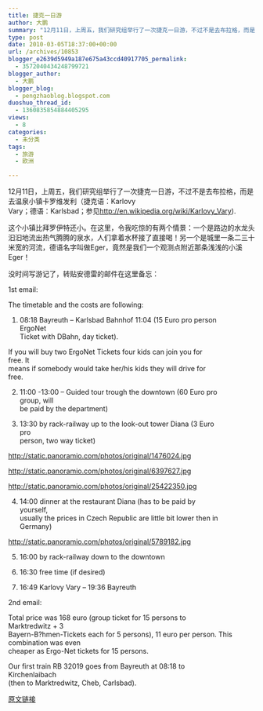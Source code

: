 ```yaml
---
title: 捷克一日游
author: 大鹏
summary: "12月11日，上周五，我们研究组举行了一次捷克一日游，不过不是去布拉格，而是去温泉小镇卡罗维发利（捷克语：Karlovy  "
type: post
date: 2010-03-05T18:37:00+00:00
url: /archives/10853
blogger_e2639d5949a187e675a43ccd40917705_permalink:
  - 3572040434248799721
blogger_author:
  - 大鹏
blogger_blog:
  - pengzhaoblog.blogspot.com
duoshuo_thread_id:
  - 1360835854884405295
views:
  - 8
categories:
  - 未分类
tags:
  - 旅游
  - 欧洲

---
```

12月11日，上周五，我们研究组举行了一次捷克一日游，不过不是去布拉格，而是去温泉小镇卡罗维发利（捷克语：Karlovy  
Vary；德语：Karlsbad；参见<a HREF="http://en.wikipedia.org/wiki/Karlovy_Vary">http://en.wikipedia.org/wiki/Karlovy_Vary</a>).

这个小镇比拜罗伊特还小。在这里，令我吃惊的有两个情景：一个是路边的水龙头汩汩地流出热气腾腾的泉水，人们拿着水杯接了直接喝！另一个是城里一条二三十米宽的河流，德语名字叫做Eger，竟然是我们一个观测点附近那条浅浅的小溪Eger！

没时间写游记了，转贴安德雷的邮件在这里备忘：

1st email:

The timetable and the costs are following:

1) 08:18 Bayreuth – Karlsbad Bahnhof 11:04 (15 Euro pro person  
ErgoNet  
Ticket with DBahn, day ticket).

If you will buy two ErgoNet Tickets four kids can join you for  
free. It  
means if somebody would take her/his kids they will drive for  
free.

2) 11:00 -13:00 &#8211; Guided tour trough the downtown (60 Euro pro  
group, will  
be paid by the department)

3) 13:30 by rack-railway up to the look-out tower Diana (3 Euro  
pro  
person, two way ticket)

<a HREF="http://static.panoramio.com/photos/original/1476024.jpg">http://static.panoramio.com/photos/original/1476024.jpg</a>

<a HREF="http://static.panoramio.com/photos/original/6397627.jpg">http://static.panoramio.com/photos/original/6397627.jpg</a>

<a HREF="http://static.panoramio.com/photos/original/25422350.jpg">http://static.panoramio.com/photos/original/25422350.jpg</a>

4) 14:00 dinner at the restaurant Diana (has to be paid by  
yourself,  
usually the prices in Czech Republic are little bit lower then in  
Germany)

<a HREF="http://static.panoramio.com/photos/original/5789182.jpg">http://static.panoramio.com/photos/original/5789182.jpg</a>

5) 16:00 by rack-railway down to the downtown

6) 16:30 free time (if desired)

7) 16:49 Karlovy Vary &#8211; 19:36 Bayreuth

2nd email:

Total price was 168 euro (group ticket for 15 persons to  
Marktredwitz + 3  
Bayern-B?hmen-Tickets each for 5 persons), 11 euro per person. This  
combination was even  
cheaper as Ergo-Net tickets for 15 persons.

Our first train RB 32019 goes from Bayreuth at 08:18 to  
Kirchenlaibach  
(then to Marktredwitz, Cheb, Carlsbad).</div>

[原文链接](http://dapengde.com/archives/10853)

